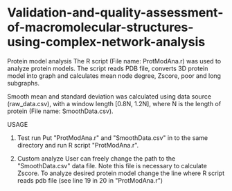 # Validation-and-quality-assessment-of-macromolecular-structures-using-complex-network-analysis

Protein model analysis 
The R script (File name: ProtModAna.r) was used to analyze protein models. The script reads PDB file, converts 3D protein model into graph and calculates mean node degree, Zscore, poor and long subgraphs.

Smooth mean and standard deviation was calculated using data source (raw_data.csv), with a window length [0.8N, 1.2N], where N is the length of protein (File name: SmoothData.csv).  

USAGE
1) Test run
Put "ProtModAna.r" and "SmoothData.csv" in to the same directory and run R script "ProtModAna.r".

2) Custom analyze
User can freely change the path to the "SmoothData.csv" data file. Note this file is necessary to calculate Zscore.
To analyze desired protein model change the line where R script reads pdb file (see line 19 in 20 in "ProtModAna.r")

